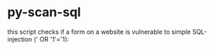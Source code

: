 # py-scan-sql
this script checks if a form on a website is vulnerable to simple SQL-injection (' OR '1'='1):
